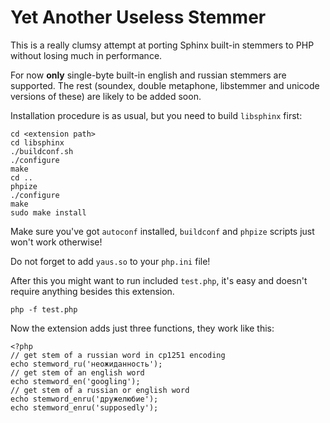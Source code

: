 # Yet Another Useless Stemmer

This is a really clumsy attempt at porting Sphinx built-in stemmers to PHP without losing much in performance.

For now **only** single-byte built-in english and russian stemmers are supported.
The rest (soundex, double metaphone, libstemmer and unicode versions of these) are likely to be added soon.

Installation procedure is as usual, but you need to build `libsphinx` first:

    cd <extension path>
    cd libsphinx
    ./buildconf.sh
    ./configure
    make
    cd ..
    phpize
    ./configure
    make
    sudo make install

Make sure you've got `autoconf` installed, `buildconf` and `phpize` scripts just won't work otherwise!

Do not forget to add `yaus.so` to your `php.ini` file!

After this you might want to run included `test.php`, it's easy and doesn't require anything besides this extension.

	php -f test.php

Now the extension adds just three functions, they work like this:

    <?php
	// get stem of a russian word in cp1251 encoding
    echo stemword_ru('неожиданность');
	// get stem of an english word
    echo stemword_en('googling');
	// get stem of a russian or english word
	echo stemword_enru('дружелюбие');
	echo stemword_enru('supposedly');
